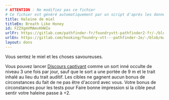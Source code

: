 ```yaml
---
# ATTENTION : Ne modifiez pas ce fichier
# Ce fichier est généré automatiquement par un script d'après les données du module Foundry VTT officiel et de sa traduction
title: Haleine de miel
titleEn: Breath Like Honey
id: FZZXgmVMAmvKHWIo
urlFr: https://gitlab.com/pathfinder-fr/foundryvtt-pathfinder2-fr/-/blob/master/data/feats/FZZXgmVMAmvKHWIo.htm
urlEn: https://gitlab.com/hooking/foundry-vtt---pathfinder-2e/-/blob/master/packs/data/feats.db/breath-like-honey.json
layout: dons
---
```

Vous sentez le miel et les choses savoureuses.

Vous pouvez lancer [Discours captivant](../sorts/discours-captivant.html) comme un sort inné occulte de niveau 3 une fois par jour, sauf que le sort a une portée de 9 m et le trait inhalé au lieu du trait auditif. Les cibles ne gagnent aucun bonus de circonstances du fait de ne pas être d'accord avec vous. Votre bonus de circonstances pour les tests pour Faire bonne impression si la cible peut sentir votre haleine passe à +2.

